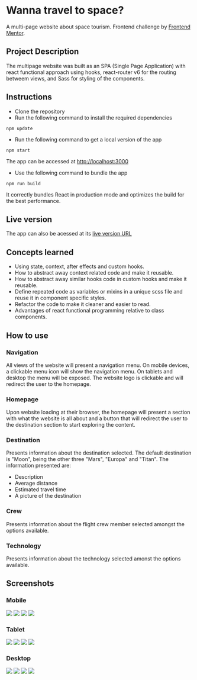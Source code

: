 # Wanna travel to space?

A multi-page website about space tourism.
Frontend challenge by [Frontend Mentor](https://www.frontendmentor.io).

## Project Description

The multipage website was built as an SPA (Single Page Application) with react functional approach using hooks, react-router v6 for the routing betweem views, and Sass for styling of the components.

## Instructions

- Clone the repository
- Run the following command to install the required dependencies

```
npm update
```

- Run the following command to get a local version of the app

```
npm start
```

The app can be accessed at [http://localhost:3000](http://localhost:3000)

- Use the following command to bundle the app

```
npm run build
```

It correctly bundles React in production mode and optimizes the build for the best performance.

## Live version

The app can also be acessed at its [live version URL](https://space-travel101.netlify.app/)

## Concepts learned

- Using state, context, after effects and custom hooks.
- How to abstract away context related code and make it reusable.
- How to abstract away similar hooks code in custom hooks and make it reusable.
- Define repeated code as variables or mixins in a unique scss file and reuse it in component specific styles.
- Refactor the code to make it cleaner and easier to read.
- Advantages of react functional programming relative to class components.

## How to use

### Navigation

All views of the website will present a navigation menu. On mobile devices, a clickable menu icon will show the navigation menu. On tablets and desktop the menu will be exposed.
The website logo is clickable and will redirect the user to the homepage.

### Homepage

Upon website loading at their browser, the homepage will present a section with what the website is all about and a button that will redirect the user to the destination section to start exploring the content.

### Destination

Presents information about the destination selected. The default destination is "Moon", being the other three "Mars", "Europa" and "Titan".
The information presented are:

- Description
- Average distance
- Estimated travel time
- A picture of the destination

### Crew

Presents information about the flight crew member selected amongst the options available.

### Technology

Presents information about the technology selected amonst the options available.

## Screenshots

### Mobile

![](./screenshots/homepage-mobile.jpg)
![](./screenshots/destination-mobile.jpg)
![](./screenshots/crew-mobile.jpg)
![](./screenshots/technology-mobile.jpg)

### Tablet

![](./screenshots/homepage-tablet.png)
![](./screenshots/destination-tablet.png)
![](./screenshots/crew-tablet.png)
![](./screenshots/technology-tablet.png)

### Desktop

![](./screenshots/homepage-desktop.png)
![](./screenshots/destination-desktop.png)
![](./screenshots/crew-desktop.png)
![](./screenshots/technology-desktop.png)

